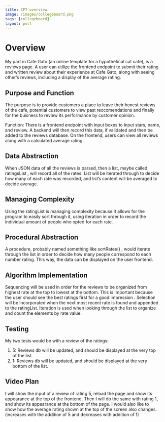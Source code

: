 ```yaml
---
title: CPT overview
image: /images/collegeboard.png
tags: [collegeboard]
layout: post
---
```

# Overview
My part in Cafe Gato (an online template for a hypothetical cat cafe), is a reviews page. A user can utilize the frontend endpoint to submit their rating and written review about their experience at Cafe Gato, along with seeing other’s reviews, including a display of the average rating. 

## Purpose and Function
The purpose is to provide customers a place to leave their honest reviews of the cafe, potential customers to view past reccomendations and finally for the buisness to review its performance by customer opinion.

​Function: ​There is a frontend endpoint with input boxes to input stars, name, and review. A backend will then record this data, if validated  and then be added to the reviews database. On the frontend, users can view all reviews along with a calculated average rating. 

## Data Abstraction
When JSON data of all the reviews is parsed, then a list, maybe called ratingsList , will record all of the rates. List will be iterated through to decide how many of each rate was recorded, and list’s content will be averaged to decide average. 

## Managing Complexity
Using the ratingList is managing complexity because it allows for the program to easily sort through it, using iteration in order to record the individual amount of people who opted for each rate. 

## Procedural Abstraction
A procedure, probably named something like sortRates() , would iterate through the list in order to decide how many people correspond to each number rating. This way, the data can be displayed on the user frontend. 

## Algorithm Implementation
Sequencing will be used in order for the reviews to be organized from highest rate at the top to lowest at the bottom. This is important because the user should see the best ratings first for a good impression . Selection will be incorporated when the next most recent rate is found and appended to the ratingList. Iteration is used when looking through the list to organize and count the elements by rate value.

## Testing
My two tests would be with a review of the ratings:
1. 5: Reviews db will be updated, and should be displayed at the very top of the list. 
2. 1: Reviews db will be updated, and should be displayed at the very bottom of the list. 

## Video Plan
I will show the input of a review of rating 5, reload the page and show its appearance at the top of the frontend. Then I will do the same with rating 1, and show its appearance at the bottom of the page. I would also like to show how the average rating shown at the top of the screen also changes. (increases with the addition of 5 and decreases with addition of 1) 

